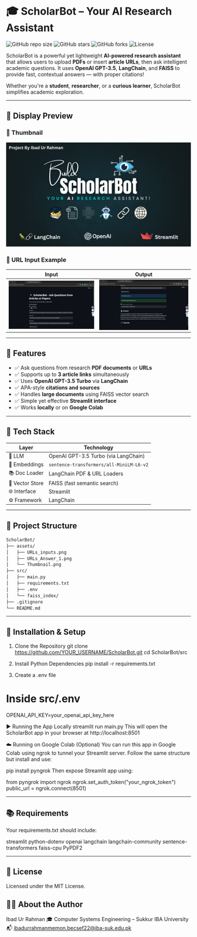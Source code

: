 # 🎓 ScholarBot – Your AI Research Assistant

![GitHub repo size](https://img.shields.io/github/repo-size/Ibad-Ur-Rahman-Memon/ScholarBot)
![GitHub stars](https://img.shields.io/github/stars/Ibad-Ur-Rahman-Memon/ScholarBot?style=social)
![GitHub forks](https://img.shields.io/github/forks/Ibad-Ur-Rahman-Memon/ScholarBot?style=social)
![License](https://img.shields.io/github/license/Ibad-Ur-Rahman-Memon/ScholarBot)

ScholarBot is a powerful yet lightweight **AI-powered research assistant** that allows users to upload **PDFs** or insert **article URLs**, then ask intelligent academic questions. It uses **OpenAI GPT-3.5**, **LangChain**, and **FAISS** to provide fast, contextual answers — with proper citations!

Whether you're a **student**, **researcher**, or a **curious learner**, ScholarBot simplifies academic exploration.

---
## 📸 Display Preview

### 🔖 Thumbnail  
![Thumbnail](assets/Thumbnail.png)

### 🔗 URL Input Example  
| Input | Output |
|-------|--------|
| ![URLs Input](assets/URLs_inputs.png) | ![Answer](assets/URLs_Answer_1.png) |

---
## 🚀 Features

- ✅ Ask questions from research **PDF documents** or **URLs**
- ✅ Supports up to **3 article links** simultaneously
- ✅ Uses **OpenAI GPT-3.5 Turbo** via **LangChain**
- ✅ APA-style **citations and sources**
- ✅ Handles **large documents** using FAISS vector search
- ✅ Simple yet effective **Streamlit interface**
- ✅ Works **locally** or on **Google Colab**

---
## 🧱 Tech Stack

| Layer           | Technology                               |
|----------------|-------------------------------------------|
| 💬 LLM           | OpenAI GPT-3.5 Turbo (via LangChain)     |
| 🧠 Embeddings     | `sentence-transformers/all-MiniLM-L6-v2` |
| 📚 Doc Loader     | LangChain PDF & URL Loaders             |
| 🧮 Vector Store   | FAISS (fast semantic search)            |
| 🌐 Interface      | Streamlit                               |
| ⚙️ Framework      | LangChain                               |

---
## 🧩 Project Structure

```txt
ScholarBot/
├── assets/
│   ├── URLs_inputs.png
│   ├── URLs_Answer_1.png
│   └── Thumbnail.png
├── src/
│   ├── main.py
│   ├── requirements.txt
│   ├── .env               
│   └── faiss_index/       
├── .gitignore
└── README.md
```
---
## 🔧 Installation & Setup

1. Clone the Repository
git clone https://github.com/YOUR_USERNAME/ScholarBot.git
cd ScholarBot/src

2. Install Python Dependencies
pip install -r requirements.txt

3. Create a .env file
# Inside src/.env
OPENAI_API_KEY=your_openai_api_key_here

▶️ Running the App Locally
streamlit run main.py
This will open the ScholarBot app in your browser at http://localhost:8501

☁️ Running on Google Colab (Optional)
You can run this app in Google Colab using ngrok to tunnel your Streamlit server.
Follow the same structure but install and use:

pip install pyngrok
Then expose Streamlit app using:

from pyngrok import ngrok
ngrok.set_auth_token("your_ngrok_token")
public_url = ngrok.connect(8501)

---
## 📚 Requirements
Your requirements.txt should include:

streamlit
python-dotenv
openai
langchain
langchain-community
sentence-transformers
faiss-cpu
PyPDF2

---
## 📜 License
Licensed under the MIT License.

## 🙋‍♂️ About the Author
Ibad Ur Rahman
🎓 Computer Systems Engineering – Sukkur IBA University
📬 ibadurrahmanmemon.becsef22@iba-suk.edu.pk
